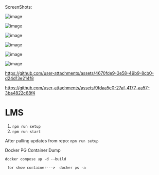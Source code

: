 ScreenShots:


![image](https://github.com/user-attachments/assets/6e0eec1c-3d13-41c7-93d9-32fa593adc09)

![image](https://github.com/user-attachments/assets/6c03888f-e18e-41dc-808f-89d6aa489830)

![image](https://github.com/user-attachments/assets/7d7ae0f1-4e74-4f4f-814a-410ed955234f)

![image](https://github.com/user-attachments/assets/1f775a3c-21bc-4b24-8a02-1dbb4a02b326)

![image](https://github.com/user-attachments/assets/4573e1c5-216e-42f4-9fed-e3389fdfdb33)

![image](https://github.com/user-attachments/assets/f343c950-eba6-46f9-9fb4-5c4dd6617eef)



https://github.com/user-attachments/assets/4670fde9-3e58-49b9-8cb0-d24d13e214f8


https://github.com/user-attachments/assets/9fdaa5e0-27af-4177-aa57-3ba4822c68f4
# LMS

1. `npm run setup`
2. `npm run start`

After pulling updates from repo: `npm run setup`

Docker PG Container Dump

`docker compose up -d --build`

` for show container--->  docker ps -a`
